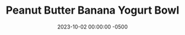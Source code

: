 ---
layout: post
title:  "Peanut Butter Banana Yogurt Bowl"
date:   2023-10-02 00:00:00 -0500
categories:
- Recipes
- Breakfast
permalink: /recipes/yogurt-banana
image: /assets/Food/Breakfast/Yogurt/yogurt-banana.jpg
ing: yogurtbanana-ing
facts: yogurtbanana-facts
section1: 
start2: 
section2: 
start3: 
section3: 
start4: 
section4: 
start5: 
section5: 
Prep: 5
Rest: 
Cook: 
Source1: 
Source2: 
whisk: https://s.samsungfood.com/1XwbK
tags: 
- protein
- casein
- whey
- yogurt
- chia
- gluten free
- fruit
- jam
- nut
- chopped
Description: Here I've made 4 different variations of yogurt bowls that you can easily prep the night before for an easy breakfast. We have PB&J, Apple Pie, Chocolate, and Peanut Butter Banana for you to enjoy
Instructions: 
- In a small bowl or airtight container, mix together the base ingredients (yogurt, milk, applesauce, whey, peanut butter, cinnamon, and optional sweetener). Choose a flavor below, and mix in. Top with your fruit and chopped nuts (if you didn't use peanut butter)<br><br>

- Peanut Butter Banana - mix in the PB2 and top with your sliced banana (or mash the banana into it)<br><br>

- For the other flavors and their nutrition facts, check out the links below<br>
- <a href="yogurt-pbj">Peanut Butter and Jelly Yogurt Bowl</a><br>
- <a href="yogurt-apple">Apple Pie Yogurt Bowl</a><br>
- <a href="yogurt-choc">Chocolate Almond Yogurt Bowl</a><br>
---
